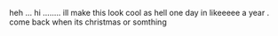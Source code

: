 heh ... hi ........ ill make this look cool as hell one day in likeeeee a year . come back when its christmas or somthing
